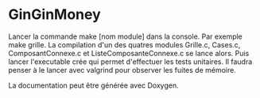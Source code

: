 # GinGinMoney
Lancer la commande make [nom module] dans la console. Par exemple make grille. La compilation d'un des quatres modules Grille.c, Cases.c, ComposantConnexe.c et ListeComposanteConnexe.c se lance alors. Puis lancer l'executable crée qui permet d'effectuer les tests unitaires. Il faudra penser à le lancer avec valgrind pour observer les fuites de mémoire.

La documentation peut être générée avec Doxygen.
